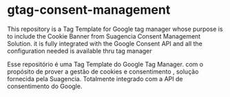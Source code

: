 # gtag-consent-management
This repository is a Tag Template for Google tag manager whose purpose is to include the Cookie Banner from Suagencia Consent Management Solution. it is fully integrated with the Google Consent API and all the configuration needed is available thru tag manager

Esse repositório é uma Tag Template do Google Tag Manager. com o propósito de prover a gestão de cookies e consentimento , solução fornecida pela Suagencia. Totalmente integrado com a API de consentimento do Google.
